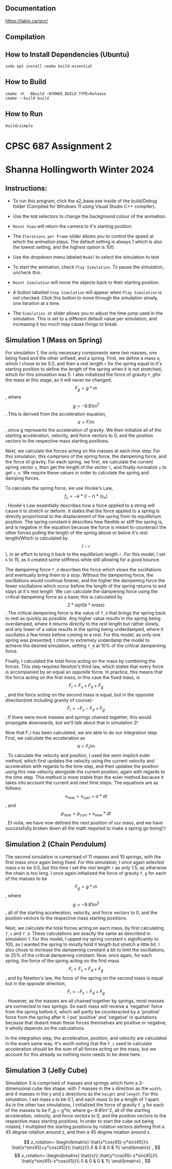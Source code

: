 Documentation
-------------

https://lakin.ca/givr/

Compilation
-----------

## How to Install Dependencies (Ubuntu)

    sudo apt install cmake build-essential

## How to Build

    cmake -H. -Bbuild -DCMAKE_BUILD_TYPE=Release
    cmake --build build

## How to Run

    build/simple

# CPSC 687 Assignment 2
# Shanna Hollingworth Winter 2024

## Instructions:

* To run this program, click the a2_base.exe inside of the build/Debug folder (Compiled for Windows 11 using Visual Studio C++ compiler).

* Use the `RGB` selectors to change the background colour of the animation.

* `Reset View` will return the camera to it's starting position.

* The `Iterations per Frame` silder allows you to control the speed at which the animation plays. The default setting is always 1 which is also the lowest setting, and the highest option is 100.

* Use the dropdown menu labeled `Model` to select the simulation to test

* To start the animation, check `Play Simulation`. To pause the simulation, uncheck this.

* `Reset Simulation` will move the objects back to their starting position.

* A button labelled `Step Simulation` will appear when `Play Simulation` is not checked. Click this button to move through the simulation slowly, one iteration at a time.

* The `Simulation dt` slider allows you to adjust the time jump used in the simulation. This is set to a different default value per simulation, and increasing it too much may cause things to break.

## Simulation 1 (Mass on Spring)

For simulation 1, the only necessary components were two masses, one being fixed and the other unfixed, and a spring. First, we define a mass `m`, which I chose to be 0.5, and then a rest length `r` for the spring equal to it's starting position to define the length of the spring when it is not stretched, which for this simulation was 5. I also initialized the force of gravity `F_g`for the mass at this stage, as it will never be changed; $$F_g = g*m$$, where $$g=-9.81m^2$$. This is derived from the acceleration equation, $$a=F/m$$, since g represents the acceleration of gravity. We then initialize all of the starting acceleration, velocity, and force vectors to 0, and the position vectors to the respective mass starting positions.

Next, we calculate the forces acting on the masses at each time step. For this simulation, this comprises of the spring force, the dampening force, and the force of gravity. For each spring, we first, we calculate the current spring vector `s`, then get the length of the vector `l`, and finally normalize `s` to get `s_n`. We require these values in order to calculate the spring and damping forces.

To calculate the spring force, we use Hooke's Law, $$f_s = -k*(l-r)*(s_n)$$. Hooke's Law essentially describes how a force applied to a string will cause it to stretch or deform. It states that the force applied to a spring is directly proportional to the displacement of the spring from its equilibrium position. The spring constant k describes how flexible or stiff the spring is, and is negative in the equation because the force is meant to counteract the other forces pulling the length of the spring above or below it's rest length(Which is calculated by $$l-r$$), in an effort to bring it back to the equilibrium length `r`. For this model, I set `k` to 15, as it created some stiffness while still allowing for a good bounce.

The dampening force `f_d` describes the force which slows the oscillations and eventually bring them to a stop. Without the dampening force, the oscillations would continue forever, and the higher the dampening force the fewer oscillations which occur before the length of the spring returns to and stays at it's rest length. We can calculate the dampening force using the critical dampening force as a base; this is calculated by $$2*sqrt(k*mass)$$. The critical dampening force is the value of `f_d` that brings the spring back to rest as quickly as possible. Any higher value results in the spring being overdamped, where it returns directly to the rest length but rather slowly, and any lower of a value results in the spring being underdamped, where it oscillates a few times before coming to a rest. For this model, as only one spring was presented, I chose to extremely underdamp the model to achieve the desired simulation, setting `f_d` at 10% of the critical damperning force.

Finally, I calculated the total force acting on the mass by combining the forces. This step requires Newton's third law, which states that every force is accompanied by an equal an opposite force. In practice, this means that the force acting on the first mass, in this case the fixed mass, is $$F_i=F_s+F_d+F_g$$, and the force acting on the second mass is equal, but in the opposite direction(not including gravity of course)- $$F_i=-F_s-F_d+F_g$$. If there were more masses and springs chained together, this would propogate downwards, but we'll talk about that in simulation 2!

Now that F_i has been calculated, we are able to do our integration step. First, we calculate the acceleration as $$a=F_i/m$$. To calculate the velocity and position, I used the semi-implicit euler method, which first updates the velocity using the current velocity and acceleration with regards to the time step, and then updates the position using this new velocity alongside the current position, again with regards to the time step. This method is more stable than the euler method because it takes into account the current and next time steps. The equations are as follows: $$v_{new} = v_{curr} + a * dt$$, and $$p_{new} = p_{curr} + v_{new} * dt$$. Et voila, we have now defined the next position of our mass, and we have successfully broken down all the math required to make a spring go boing!:)

## Simulation 2 (Chain Pendulum)

The second simulation is comprised of 11 masses and 10 springs, with the first mass once again being fixed. For this simulation, I once again selected mass `m` to be 0.5, but this time I set the rest length `r` as only 1.5, as otherwise the chain is too long. I once again initialized the force of gravity `F_g` for each of the masses to be $$F_g = g*m$$, where $$g=-9.81m^2$$, all of the starting acceleration, velocity, and force vectors to 0, and the position vectors to the respective mass starting positions.

Next, we calculate the total forces acting on each mass, by first calculating `f_s` and `f_d`. These calculations are exactly the same as described in simulation 1. For this model, I upped my spring constant `k` significantly to 100, as I wanted the spring to mostly hold it length but stretch a little bit. I also chose to increase the dampening constant a bit to limit the oscillations, to 25% of the critical dampening constant. Now, once again, for each spring, the force of the spring acting on the first mass $$F_i=F_s+F_d+F_g$$, and by Newton's law, the force of the spring on the second mass is equal but in the opposite direction, $$F_i=-F_s-F_d+F_g$$. However, as the masses are all chained together by springs, most masses are connected to two springs. So each mass will receive a 'negative' force from the spring before it, which will partly be counteracted by a 'positive' force from the spring after it. I put 'positive' and 'negative' in quotations because that doesnt mean these forces themselves are positive or negative, it wholly depends on the calculations.

In the integration step, the acceleration, position, and velocity are calculated in the exam same way. It's worth noting that the `F_i` used to calculate acceleration should be the sum of all forces acting on the mass, but we account for this already so nothing more needs to be done here.

## Simulation 3 (Jelly Cube)

Simulation 3 is comprised of masses and springs which form a 3-dimensional cube like shape, with 7 masses in the x direction as the `width`, and 4 masses in the y and z directions as the `height` and `length`. For this simulation, I set mass `m` to be 0.1, and each mass to be a length of 1 apart. As in the other two simulations, I initialized the force of gravity `F_g` for each of the masses to be F_g = g*m, where g=-9.81m^2, all of the starting acceleration, velocity, and force vectors to 0, and the position vectors to the respective mass starting positions. In order to start the cube out being rotated, I multiplied the starting positions by rotation vectors defining first a 45 degree rotation around z, and then a 45 degree rotation around x. 

$$
z_rotation=
\begin{bmatrix}
  \hat{x*cos(45)-y*sin(45)}\\
  \hat{x*sin(45)+y*cos(45)}\\
  \hat{z}\\
  0 & 0 & 0 & 1\\
\end{bmatrix}
,
$$
$$
x_rotation=
\begin{bmatrix}
  \hat{x}\\
  \hat{y*cos(45)-z*sin(45)}\\
  \hat{y*sin(45)-z*cos(45)}\\
  0 & 0 & 0 & 1\\
\end{bmatrix}
,
$$

